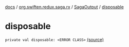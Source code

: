[docs](../../index.md) / [org.swiften.redux.saga.rx](../index.md) / [SagaOutput](index.md) / [disposable](./disposable.md)

# disposable

`private val disposable: <ERROR CLASS>` [(source)](https://github.com/protoman92/KotlinRedux/tree/master/common/common-rx-saga/src/main/kotlin/org/swiften/redux/saga/rx/SagaOutput.kt#L27)